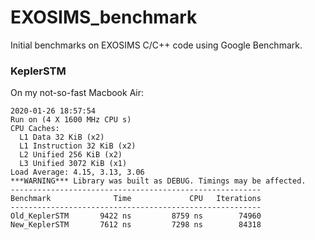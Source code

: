 # EXOSIMS_benchmark
Initial benchmarks on EXOSIMS C/C++ code using Google Benchmark.

### KeplerSTM
On my not-so-fast Macbook Air:
```
2020-01-26 18:57:54
Run on (4 X 1600 MHz CPU s)
CPU Caches:
  L1 Data 32 KiB (x2)
  L1 Instruction 32 KiB (x2)
  L2 Unified 256 KiB (x2)
  L3 Unified 3072 KiB (x1)
Load Average: 4.15, 3.13, 3.06
***WARNING*** Library was built as DEBUG. Timings may be affected.
--------------------------------------------------------
Benchmark              Time             CPU   Iterations
--------------------------------------------------------
Old_KeplerSTM       9422 ns         8759 ns        74960
New_KeplerSTM       7612 ns         7298 ns        84318

```

